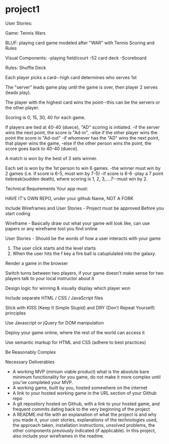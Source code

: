 # project1

User Stories:

Game: Tennis Wars

BLUF: playing card game modeled after "WAR" with Tennis Scoring and Rules

Visual Components:
-playing field/court
-52 card deck
-Scoreboard

Rules:
Shuffle Deck

Each player picks a card--high card determines who serves 1st

The "server" leads game play until the game is over, then player 2 serves (leads play).

The player with the highest card wins the point--this can be the servers or the other player.

Scoring is 0, 15, 30, 40 for each game.

If players are tied at 40-40 (duece), "AD" scoring is initiated.
  -if the server wins the next point, the score is "Ad-in", 
  -else if the other player wins the point the score is "Ad-out"
    -if whomever has the "AD" wins the next point, that player wins the game, 
    -else if the other person wins the point, the score goes back to 40-40 (duece).
    
A match is won by the best of 3 sets winner.

Each set is won by the 1st person to win 6 games.
  -the winner must win by 2 games (i.e. if score is 6-5, must win by 7-5)
  -if score is 6-6
    -play a 7 point tiebreak(sudden death), where scoring is 1, 2, 3,....7--must win by 2.



Technical Requirements
Your app must:

HAVE IT's OWN REPO, under your github Name, NOT A FORK

Include Wireframes and User Stories - Project must be approved Before you start coding

Wireframe - Basically draw out what your game will look like, can use papers or any wireframe tool you find online

User Stories - Should be the words of how a user interacts with your game
  1. The user click starts and the level starts
  2. When the user hits the f key a fire ball is catuplulated into the galaxy.
  
Render a game in the browser

Switch turns between two players, if your game doesn't make sense for two players talk to your local instructor about it

Design logic for winning & visually display which player won

Include separate HTML / CSS / JavaScript files

Stick with KISS (Keep It Simple Stupid) and DRY (Don't Repeat Yourself) principles

Use Javascript or jQuery for DOM manipulation

Deploy your game online, where the rest of the world can access it

Use semantic markup for HTML and CSS (adhere to best practices)

Be Reasonably Complex

Necessary Deliverables
  - A working MVP (minium viable product) what is the absolute bare minimum functionality for you game, do not make it more complex until you've completed your MVP.
  - A working game, built by you, hosted somewhere on the internet
  - A link to your hosted working game in the URL section of your Github repo
  - A git repository hosted on Github, with a link to your hosted game, and frequent commits dating back to the very beginning of the project
  - A README.md file with an explanation of what the project is and why you made it, your user stories, explanations of the technologies used, the approach taken, installation instructions, unsolved problems, the other components previously indicated (if applicable). In this project, also include your wireframes in the readme.
